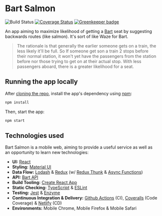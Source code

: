 # Bart Salmon

![Build Status](https://github.com/benmvp/bart-salmon/workflows/CI/badge.svg)
[![Coverage Status](https://coveralls.io/repos/github/benmvp/bart-salmon/badge.svg?branch=master)](https://coveralls.io/github/benmvp/bart-salmon?branch=master)
[![Greenkeeper badge](https://badges.greenkeeper.io/benmvp/bart-salmon.svg)](https://greenkeeper.io/)

An app aiming to maximize likelihood of getting a [Bart](http://www.bart.gov/) seat by suggesting backwards routes (like salmon). It's sort of like Waze for Bart.

> The rationale is that generally the earlier someone gets on a train, the less likely it'll be full. So If someone get son a train 2 stops before their normal station, it won't yet have the passengers from the station before nor those trying to get on at their actual stop. With less passengers aboard, there is a greater likelihood for a seat.

## Running the app locally

After [cloning the repo](https://help.github.com/en/github/creating-cloning-and-archiving-repositories/cloning-a-repository), install the app's dependency using [npm](https://docs.npmjs.com/cli/install):

```sh
npm install
```

Then, start the app:

```sh
npm start
```

## Technologies used

Bart Salmon is a mobile web, aiming to provide a useful service as well as an opportunity to learn new technologies:

- **UI:** [React](https://facebook.github.io/react/)
- **Styling:** [Material UI](https://material-ui.com/)
- **Data Flow:** [Lodash](https://lodash.com/) & [Redux](http://redux.js.org/) (w/ [Redux Thunk](https://github.com/gaearon/redux-thunk) & [Async Functions](https://github.com/tc39/ecmascript-asyncawait))
- **API:** [Bart API](http://api.bart.gov/docs/overview/index.aspx)
- **Build Tooling:** [Create React App](https://github.com/facebookincubator/create-react-app)
- **Static Checking:** [TypeScript](https://www.typescriptlang.org/index.html) & [ESLint](http://eslint.org/)
- **Testing:** [Jest](https://facebook.github.io/jest/) & [Enzyme](https://github.com/airbnb/enzyme)
- **Continuous Integration & Delivery:** [Github Actions](https://github.com/benmvp/bart-salmon/actions) (CI), [Coveralls](https://coveralls.io/github/benmvp/bart-salmon?branch=master) (Code Coverage) & [Netlify](https://www.netlify.com/) (CD)
- **Environments:** Mobile Chrome, Mobile Firefox & Mobile Safari
